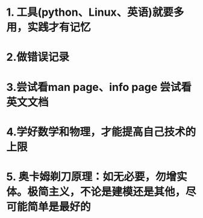 # 1. 工具(python、Linux、英语)就要多用，实践才有记忆

# 2.做错误记录

# 3.尝试看man page、info page  尝试看英文文档

# 4.学好数学和物理，才能提高自己技术的上限 

# 5. 奥卡姆剃刀原理：如无必要，勿增实体。极简主义，不论是建模还是其他，尽可能简单是最好的